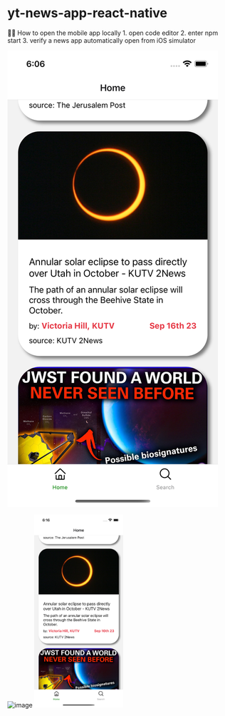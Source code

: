 # yt-news-app-react-native

👩‍💻 How to open the mobile app locally
    1. open code editor
    2. enter npm start
    3. verify a news app automatically open from iOS simulator


![simulator screenshot](image.png)

<img width="200" heigh="200" alt="image" source ="image.png">
<img src="image-1.png" width=200>